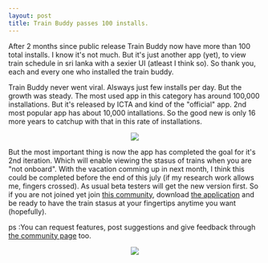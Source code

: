 ```yaml
---
layout: post
title: Train Buddy passes 100 installs.
---
```


After 2 months since public release Train Buddy now have more than 100 total installs. I know it's not much. But it's just another app (yet), to view train schedule in sri lanka with a sexier UI (atleast I think so). So thank you, each and every one who installed the train buddy.

Train Buddy never went viral. Alsways just few installs per day. But the growth was steady. The most used app in this category has around 100,000 installations. But it's released by ICTA and kind of the "official" app. 2nd most popular app has about 10,000 intallations. So the good new is only 16 more years to catchup with that in this rate of installations.

<div align="center"><img src="{{ site.baseurl }}/assets/train-buddy-100.png"></div>

But the most important thing is now the app has completed the goal for it's 2nd iteration. Which will enable viewing the stasus of trains when you are "not onboard". With the vacation comming up in next month, I think this could be completed before the end of this july (if my research work allows me, fingers crossed). As usual beta testers will get the new version first. So if you are not joined yet join [this community](https://plus.google.com/communities/111728508620143036732), download [the application](https://play.google.com/store/apps/details?id=com.kasungamlath.trainbuddy) and be ready to have the train stasus at your fingertips anytime you want (hopefully).

ps :You can request features, post suggestions and give feedback through [the community page](https://plus.google.com/communities/111728508620143036732) too.

<div align="center"><img src="{{ site.baseurl }}/assets/cheers.gif"></div>
